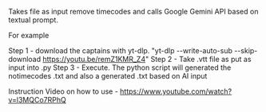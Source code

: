 Takes file as input remove timecodes and calls Google Gemini API based on textual prompt.

For example

Step 1 - download the captains with yt-dlp. "yt-dlp --write-auto-sub --skip-download https://youtu.be/remZ1KMR_Z4"
Step 2 - Take .vtt file as put as input into .py
Step 3 - Execute. The python script will generated the notimecodes .txt and also a generated .txt based on AI input

Instruction Video on how to use - https://www.youtube.com/watch?v=l3MQCo7RPhQ
